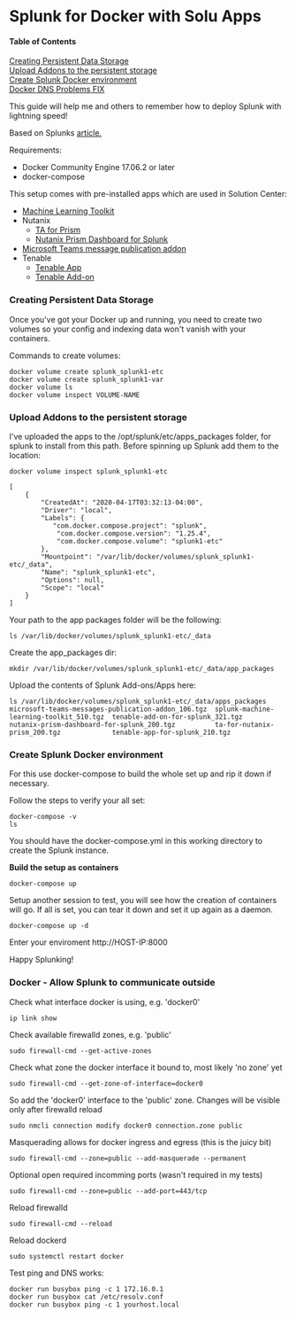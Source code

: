 # Splunk for Docker with Solu Apps

#### Table of Contents
[Creating Persistent Data Storage](#creating-persistent-data-storage)<br>
[Upload Addons to the persistent storage](#upload-dddons-to-the-persistent-storage)<br>
[Create Splunk Docker environment](#create-splunk-docker-environment)<br>
[Docker DNS Problems FIX](#docker-dns-problems-fix)<br>


This guide will help me and others to remember how to deploy Splunk with lightning speed!

 Based on Splunks [article.](https://splunk.github.io/docker-splunk)

Requirements:
 - Docker Community Engine 17.06.2 or later
 - docker-compose

This setup comes with pre-installed apps which are used in Solution Center:
 - [Machine Learning Toolkit](https://splunkbase.splunk.com/app/2890/)
 - Nutanix
   - [TA for Prism](https://splunkbase.splunk.com/app/3103/)
   - [Nutanix Prism Dashboard for Splunk](https://splunkbase.splunk.com/app/3102/)
 - [Microsoft Teams message publication addon](https://splunkbase.splunk.com/app/4855/)
 - Tenable
   - [Tenable App](https://splunkbase.splunk.com/app/4061/)
   - [Tenable Add-on](https://splunkbase.splunk.com/app/4060/)

### Creating Persistent Data Storage

Once you've got your Docker up and running, you need to create two volumes so your config and indexing data won't
vanish with your containers.

Commands to create volumes:

```
docker volume create splunk_splunk1-etc
docker volume create splunk_splunk1-var
docker volume ls
docker volume inspect VOLUME-NAME
```

### Upload Addons to the persistent storage

I've uploaded the apps to the /opt/splunk/etc/apps_packages folder, for splunk to install from this path.
Before spinning up Splunk add them to the location:

```
docker volume inspect splunk_splunk1-etc

[
    {
        "CreatedAt": "2020-04-17T03:32:13-04:00",
        "Driver": "local",
        "Labels": {
           "com.docker.compose.project": "splunk",
            "com.docker.compose.version": "1.25.4",
            "com.docker.compose.volume": "splunk1-etc"
        },
        "Mountpoint": "/var/lib/docker/volumes/splunk_splunk1-etc/_data",
        "Name": "splunk_splunk1-etc",
        "Options": null,
        "Scope": "local"
    }
]
```

Your path to the app packages folder will be the following:

```
ls /var/lib/docker/volumes/splunk_splunk1-etc/_data
```
Create the app_packages dir:
```
mkdir /var/lib/docker/volumes/splunk_splunk1-etc/_data/app_packages
```

Upload the contents of Splunk Add-ons/Apps here:

```
ls /var/lib/docker/volumes/splunk_splunk1-etc/_data/apps_packages
microsoft-teams-messages-publication-addon_106.tgz  splunk-machine-learning-toolkit_510.tgz  tenable-add-on-for-splunk_321.tgz
nutanix-prism-dashboard-for-splunk_200.tgz          ta-for-nutanix-prism_200.tgz             tenable-app-for-splunk_210.tgz
```

### Create Splunk Docker environment

For this use docker-compose to build the whole set up and rip it down if necessary.

Follow the steps to verify your all set:
```
docker-compose -v
ls
```
You should have the docker-compose.yml in this working directory to create the Splunk instance.

**Build the setup as containers**
```
docker-compose up
```
Setup another session to test, you will see how the creation of containers will go.
If all is set, you can tear it down and set it up again as a daemon.

```
docker-compose up -d
```

Enter your enviroment http://HOST-IP:8000

Happy Splunking!


### Docker - Allow Splunk to communicate outside

Check what interface docker is using, e.g. 'docker0'
```
ip link show
```
Check available firewalld zones, e.g. 'public'
```
sudo firewall-cmd --get-active-zones
```
Check what zone the docker interface it bound to, most likely 'no zone' yet
```
sudo firewall-cmd --get-zone-of-interface=docker0
```
So add the 'docker0' interface to the 'public' zone. Changes will be visible only after firewalld reload
```
sudo nmcli connection modify docker0 connection.zone public
```
Masquerading allows for docker ingress and egress (this is the juicy bit)
```
sudo firewall-cmd --zone=public --add-masquerade --permanent
```
Optional open required incomming ports (wasn't required in my tests)
```
sudo firewall-cmd --zone=public --add-port=443/tcp
```
Reload firewalld
```
sudo firewall-cmd --reload
```
Reload dockerd
```
sudo systemctl restart docker
```
 Test ping and DNS works:
```
docker run busybox ping -c 1 172.16.0.1
docker run busybox cat /etc/resolv.conf
docker run busybox ping -c 1 yourhost.local
```
